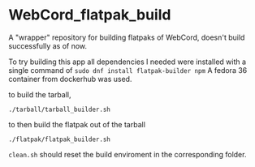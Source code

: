 # WebCord_flatpak_build
A "wrapper" repository for building flatpaks of WebCord, doesn't build successfully as of now.

To try building this app all dependencies I needed were installed with a single command of 
```sudo dnf install flatpak-builder npm```
A fedora 36 container from dockerhub was used.

to build the tarball, 
```
./tarball/tarball_builder.sh
```

to then build the flatpak out of the tarball
```
./flatpak/flatpak_builder.sh
```

`clean.sh` should reset the build enviroment in the corresponding folder.
